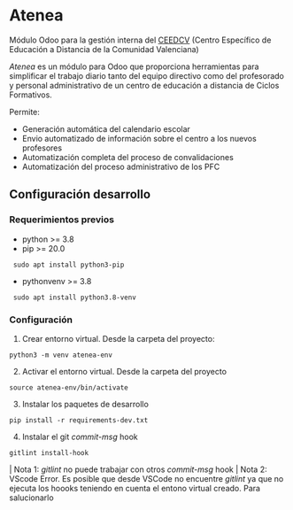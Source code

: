 # Atenea

Módulo Odoo para la gestión interna del [CEEDCV](https://portal.edu.gva.es/ceedcv/) (Centro Específico de Educación a Distancia de la Comunidad Valenciana)

_Atenea_ es un módulo para Odoo que proporciona herramientas para simplificar el trabajo diario tanto del equipo directivo como del profesorado y personal administrativo de un centro de educación a distancia de Ciclos Formativos.

Permite:

- Generación automática del calendario escolar
- Envio automatizado de información sobre el centro a los nuevos profesores
- Automatización completa del proceso de convalidaciones
- Automatización del proceso administrativo de los PFC

## Configuración desarrollo

### Requerimientos previos

- python >= 3.8
- pip >= 20.0  

```
 sudo apt install python3-pip
```
- pythonvenv >= 3.8 

```
 sudo apt install python3.8-venv
```

### Configuración

1. Crear entorno virtual. Desde la carpeta del proyecto:
```
python3 -m venv atenea-env
```

2. Activar el entorno virtual. Desde la carpeta del proyecto
```
source atenea-env/bin/activate
```

3. Instalar los paquetes de desarrollo
```
pip install -r requirements-dev.txt
```

4. Instalar el git _commit-msg_ hook
```
gitlint install-hook
```
| Nota 1: _gitlint_ no puede trabajar con otros _commit-msg_ hook
| Nota 2: VScode Error. Es posible que desde VSCode no encuentre _gitlint_ ya que no ejecuta los hoooks teniendo en cuenta el entono virtual creado. Para salucionarlo 